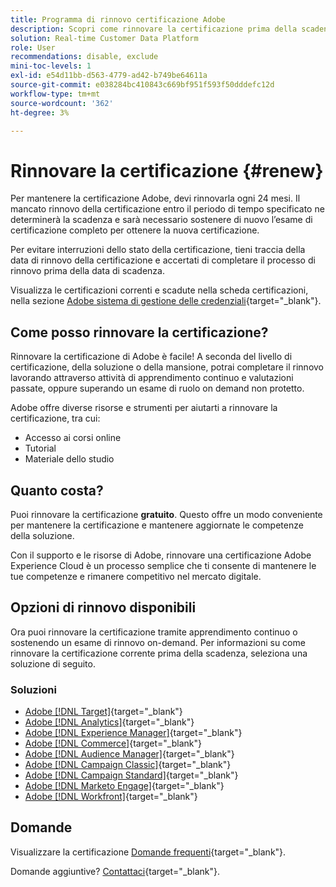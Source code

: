 ```yaml
---
title: Programma di rinnovo certificazione Adobe
description: Scopri come rinnovare la certificazione prima della scadenza.
solution: Real-time Customer Data Platform
role: User
recommendations: disable, exclude
mini-toc-levels: 1
exl-id: e54d11bb-d563-4779-ad42-b749be64611a
source-git-commit: e038284bc410843c669bf951f593f50dddefc12d
workflow-type: tm+mt
source-wordcount: '362'
ht-degree: 3%

---
```


# Rinnovare la certificazione {#renew}

Per mantenere la certificazione Adobe, devi rinnovarla ogni 24 mesi. Il mancato rinnovo della certificazione entro il periodo di tempo specificato ne determinerà la scadenza e sarà necessario sostenere di nuovo l’esame di certificazione completo per ottenere la nuova certificazione.

Per evitare interruzioni dello stato della certificazione, tieni traccia della data di rinnovo della certificazione e accertati di completare il processo di rinnovo prima della data di scadenza.

Visualizza le certificazioni correnti e scadute nella scheda certificazioni, nella sezione [Adobe sistema di gestione delle credenziali](https://www.certmetrics.com/adobe/candidate/cert_summary.aspx){target="_blank"}.

## Come posso rinnovare la certificazione?

Rinnovare la certificazione di Adobe è facile! A seconda del livello di certificazione, della soluzione o della mansione, potrai completare il rinnovo lavorando attraverso attività di apprendimento continuo e valutazioni passate, oppure superando un esame di ruolo on demand non protetto.

Adobe offre diverse risorse e strumenti per aiutarti a rinnovare la certificazione, tra cui:

* Accesso ai corsi online
* Tutorial
* Materiale dello studio

## Quanto costa?

Puoi rinnovare la certificazione **gratuito**. Questo offre un modo conveniente per mantenere la certificazione e mantenere aggiornate le competenze della soluzione.

Con il supporto e le risorse di Adobe, rinnovare una certificazione Adobe Experience Cloud è un processo semplice che ti consente di mantenere le tue competenze e rimanere competitivo nel mercato digitale.

## Opzioni di rinnovo disponibili

Ora puoi rinnovare la certificazione tramite apprendimento continuo o sostenendo un esame di rinnovo on-demand. Per informazioni su come rinnovare la certificazione corrente prima della scadenza, seleziona una soluzione di seguito.

### Soluzioni

* [Adobe [!DNL Target]](https://experienceleague.adobe.com/docs/certification/certification/technical-certifications/at/at-renew.html){target="_blank"}
* [Adobe [!DNL Analytics]](https://experienceleague.adobe.com/docs/certification/certification/technical-certifications/aa/aa-renew.html){target="_blank"}
* [Adobe [!DNL Experience Manager]](https://experienceleague.adobe.com/docs/certification/certification/technical-certifications/aem/aem-renew.html){target="_blank"}
* [Adobe [!DNL Commerce]](https://experienceleague.adobe.com/docs/certification/certification/technical-certifications/ac/ac-renew.html){target="_blank"}
* [Adobe [!DNL Audience Manager]](https://experienceleague.adobe.com/docs/certification/certification/technical-certifications/aam/aam-renew.html){target="_blank"}
* [Adobe [!DNL Campaign Classic]](https://experienceleague.adobe.com/docs/certification/certification/technical-certifications/acc/acc-renew.html){target="_blank"}
* [Adobe [!DNL Campaign Standard]](https://experienceleague.adobe.com/docs/certification/certification/technical-certifications/acs/acs-renew.html){target="_blank"}
* [Adobe [!DNL Marketo Engage]](https://experienceleague.adobe.com/docs/certification/certification/technical-certifications/ame/ame-renew.html){target="_blank"}
* [Adobe [!DNL Workfront]](https://experienceleague.adobe.com/docs/certification/program/technical-certifications/aw/aw-renew.html){target="_blank"}

## Domande

Visualizzare la certificazione [Domande frequenti](https://experienceleague.adobe.com/docs/certification/certification/faq.html){target="_blank"}.

Domande aggiuntive? [Contattaci](mailto:certif@adobe.com){target="_blank"}.

